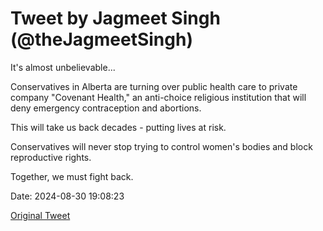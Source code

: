 # Tweet by Jagmeet Singh (@theJagmeetSingh)

It's almost unbelievable...

Conservatives in Alberta are turning over public health care to private company "Covenant Health," an anti-choice religious institution that will deny emergency contraception and abortions.

This will take us back decades - putting lives at risk.

Conservatives will never stop trying to control women's bodies and block reproductive rights.

Together, we must fight back.

Date: 2024-08-30 19:08:23

[Original Tweet](https://x.com/theJagmeetSingh/status/1829597047416320202)
